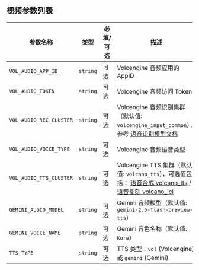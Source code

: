 ## 视频参数列表

| 参数名称                    | 类型       | 必填/可选 | 描述                                                                                                                                                                               |
|-------------------------|----------|-------|----------------------------------------------------------------------------------------------------------------------------------------------------------------------------------|
| `VOL_AUDIO_APP_ID`      | `string` | 可选    | Volcengine 音频应用的 AppID                                                                                                                                                           |
| `VOL_AUDIO_TOKEN`       | `string` | 可选    | Volcengine 音频访问 Token                                                                                                                                                            |
| `VOL_AUDIO_REC_CLUSTER` | `string` | 可选    | Volcengine 音频识别集群（默认值: `volcengine_input_common`），参考 [语音识别模型文档](https://www.volcengine.com/docs/6561/80816)                                                                      |
| `VOL_AUDIO_VOICE_TYPE`  | `string` | 可选    | Volcengine 音频语音类型                                                                                                                                                                |
| `VOL_AUDIO_TTS_CLUSTER` | `string` | 可选    | Volcengine TTS 集群（默认值: `volcano_tts`），可选值包括： [语音合成 volcano_tts](https://www.volcengine.com/docs/6561/1257584) / [语音复刻 volcano_icl](https://www.volcengine.com/docs/6561/1305191) |
| `GEMINI_AUDIO_MODEL`    | `string` | 可选    | Gemini 音频模型（默认值: `gemini-2.5-flash-preview-tts`）                                                                                                                                 |
| `GEMINI_VOICE_NAME`     | `string` | 可选    | Gemini 音色名称（默认值: `Kore`）                                                                                                                                                         |
| `TTS_TYPE`              | `string` | 可选    | TTS 类型：`vol` (Volcengine) 或 `gemini` (Gemini)                                                                                                                                    |
